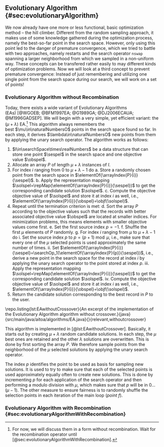 ## Evolutionary Algorithm {#sec:evolutionaryAlgorithm}

We now already have one more or less functional, basic optimization method &ndash; the hill climber.
Different from the random sampling approach, it makes use of some knowledge gathered during the optimization process, namely the best-so-far point in the search space.
However, only using this point led to the danger of premature convergence, which we tried to battle with two approaches, namely restarts and the search operator `nswap` spanning a larger neighborhood from which we sampled in a non-uniform way.
These concepts can be transfered rather easily to may different kinds of optimization problems.
Now we will look at a third concept to prevent premature convergence: Instead of just remembering and utilizing one single point from the search space during our search, we will work on a set of points!

### Evolutionary Algorithm without Recombination

Today, there exists a wide variant of Evolutionary Algorithms (EAs)&nbsp;[@WGOEB; @BFM1997EA; @G1989GA; @DJ2006ECAUA; @M1996GADSEP].
We will begin with a very simple, yet efficient variant: the $(\mu+\lambda)$&nbsp;EA.[^EA:no:recombination]
This algorithm always remembers the best&nbsp;$\mu\in\naturalNumbersO$ points in the search space found so far.
In each step, it derives&nbsp;$\lambda\in\naturalNumbersO$ new points from them by applying the unary search operator.
The algorithm works as follows:

[^EA:no:recombination]: For now, we will discuss them in a form without recombination. Wait for the recombination operator until [@sec:evolutionaryAlgorithmWithRecombination].

1. $I\in\searchSpace\times\realNumbers$ be a data structure that can store one point&nbsp;$\sespel$ in the search space and one objective value&nbsp;$\obspel$.
2. Allocate an array&nbsp;$P$ of length&nbsp;$\mu+\lambda$ instances of&nbsp;$I$.
3. For index&nbsp;$i$ ranging from&nbsp;$0$ to&nbsp;$\mu+\lambda-1$ do
    a. Store a randomly chosen point from the search space in $\elementOf{\arrayIndex{P}{i}}{\sespel}$.
    b. Apply the representation mapping $\solspel=\repMap(\elementOf{\arrayIndex{P}{i}}{\sespel})$ to get the corresponding candidate solution&nbsp;$\solspel$.
    c. Compute the objective objective value of&nbsp;$\solspel$ and store it at index&nbsp;$i$ as well, i.e., $\elementOf{\arrayIndex{P}{i}}{\obspel}=\objf(\solspel)$.
4. Repeat until the termination criterion is met:
    d. Sort the array&nbsp;$P$ according to the objective values such that the records with better associated objective value&nbsp;$\obspel$ are located at smaller indices. For minimization problems, this means elements with smaller objective values come first.
    e. Set the first source index&nbsp;$p=-1$.
    f. Shuffle the first&nbsp;$\mu$ elements of&nbsp;$P$ randomly.
    g. For index&nbsp;$i$ ranging from&nbsp;$\mu$ to&nbsp;$\mu+\lambda-1$ do
        i. Set the source index&nbsp;$p$ to&nbsp;$p=(p+1)\bmod \mu$, i.e., make sure that every one of the&nbsp;$\mu$ selected points is used approximately the same number of times.
        ii. Set&nbsp;$\elementOf{\arrayIndex{P}{i}}{\sespel}=\searchOp_1(\elementOf{\arrayIndex{P}{p}}{\sespel})$, i.e., derive a new point in the search space for the record at index&nbsp;$i$ by applying the unary search operator to the point stored at index&nbsp;$p$.
        iii. Apply the representation mapping $\solspel=\repMap(\elementOf{\arrayIndex{P}{i}}{\sespel})$ to get the corresponding candidate solution&nbsp;$\solspel$.
        iv. Compute the objective objective value of&nbsp;$\solspel$ and store it at index&nbsp;$i$ as well, i.e., $\elementOf{\arrayIndex{P}{i}}{\obspel}=\objf(\solspel)$.
5. Return the candidate solution corresponding to the best record in&nbsp;$P$ to the user.

\repo.listing{lst:EAwithoutCrossover}{An excerpt of the implementation of the Evolutionary Algorithm algorithm without crossover.}{java}{src/main/java/aitoa/algorithms/EA.java}{}{relevant,withoutcrossover}

This algorithm is implemented in [@lst:EAwithoutCrossover].
Basically, it starts out by creating&nbsp;$\mu+\lambda$ random candidate solutions.
In each step, the&nbsp;$\mu$ best ones are retained and the other&nbsp;$\lambda$ solutions are overwritten.
This is done by first sorting the array&nbsp;$P$.
We therefore sample points from the neighborhood of the&nbsp;$\mu$ selected solutions by applying the unary search operator.

The index&nbsp;$p$ identifies the point to be used as basis for sampling new solutions.
It is used to try to make sure that each of the selected points is used approximately equally often to create new solutions.
This is done by incrementing&nbsp;$p$ for each application of the search operator and then performing a modulo division with&nbsp;$\mu$, which makes sure that&nbsp;$p$ will be in&nbsp;$0\dots(\mu-1)$.
The other measure to ensure fairness is to randomly shuffle the selection points in each iteration of the main loop (*point&nbsp;f*).

### Evolutionary Algorithm with Recombination {#sec:evolutionaryAlgorithmWithRecombination}
